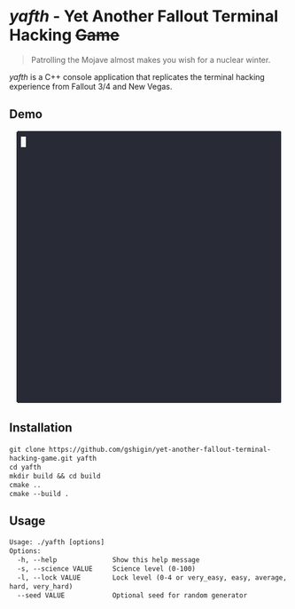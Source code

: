 # *yafth* - Yet Another Fallout Terminal Hacking ~~Game~~
> Patrolling the Mojave almost makes you wish for a nuclear winter.

*yafth* is a C++ console application that replicates the terminal hacking experience from Fallout 3/4 and New Vegas.

## Demo

<p align="center">
  <img src="demo.gif" alt="animated" />
</p>

## Installation
```
git clone https://github.com/gshigin/yet-another-fallout-terminal-hacking-game.git yafth
cd yafth
mkdir build && cd build
cmake ..
cmake --build .
```

## Usage
```
Usage: ./yafth [options]
Options:
  -h, --help              Show this help message
  -s, --science VALUE     Science level (0-100)
  -l, --lock VALUE        Lock level (0-4 or very_easy, easy, average, hard, very_hard)
  --seed VALUE            Optional seed for random generator
```